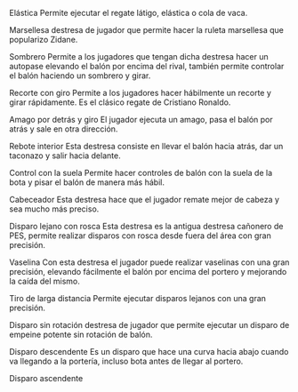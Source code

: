 Elástica
Permite ejecutar el regate látigo, elástica o cola de vaca.

Marsellesa
destresa de jugador que permite hacer la ruleta marsellesa que popularizo Zidane.

Sombrero
Permite a los jugadores que tengan dicha destresa hacer un autopase elevando el balón por encima del rival, también permite controlar el balón haciendo un sombrero y girar.

Recorte con giro
Permite a los jugadores hacer hábilmente un recorte y girar rápidamente. Es el clásico regate de Cristiano Ronaldo.

Amago por detrás y giro
El jugador ejecuta un amago, pasa el balón por atrás y sale en otra dirección.

Rebote interior
Esta destresa consiste en llevar el balón hacia atrás, dar un taconazo y salir hacia delante.

Control con la suela
Permite hacer controles de balón con la suela de la bota y pisar el balón de manera más hábil.

Cabeceador
Esta destresa hace que el jugador remate mejor de cabeza y sea mucho más preciso.

Disparo lejano con rosca
Esta destresa es la antigua destresa cañonero de PES, permite realizar disparos con rosca desde fuera del área con gran precisión.

Vaselina
Con esta destresa el jugador puede realizar vaselinas con una gran precisión, elevando fácilmente el balón por encima del portero y mejorando la caída del mismo.

Tiro de larga distancia
Permite ejecutar disparos lejanos con una gran precisión.

Disparo sin rotación
destresa de jugador que permite ejecutar un disparo de empeine potente sin rotación de balón.

Disparo descendente
Es un disparo que hace una curva hacia abajo cuando va llegando a la portería, incluso bota antes de llegar al portero.

Disparo ascendente